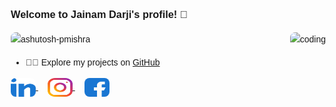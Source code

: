 ### Welcome to Jainam Darji's profile! 👋

<div style="float: right; margin-left: 20px;">
  <img alt="coding" width="400" src="https://user-images.githubusercontent.com/55389276/140866485-8fb1c876-9a8f-4d6a-98dc-08c4981eaf70.gif">
</div>

<p align="left"> 
  <img src="https://komarev.com/ghpvc/?username=ashutosh-pmishra&label=Profile%20views&color=0e75b6&style=flat" alt="ashutosh-pmishra" />
</p>

- 👨‍💻 Explore my projects on [GitHub](https://github.com/Jdjannat?tab=repositories)

<div>
  <a href="https://www.linkedin.com/in/jainam-darji-75a386195/" target="blank">
    <img align="center" src="./image/linked-in-alt.svg" alt="LinkedIn" height="30" width="40" />
  </a>
  <a href="https://www.instagram.com/_m_r_j_d_official/" target="blank">
    <img align="center" src="./image/instagram.svg" alt="Instagram" height="30" width="40" />
  </a>
  <a href="https://www.facebook.com/jainam.darji/" target="blank">
    <img align="center" src="./image/facebook.svg" alt="Facebook" height="30" width="40" />
  </a>
</div>

<style>
  body {
    font-family: 'Arial', sans-serif;
    line-height: 1.6;
    margin: 20px;
  }

  img {
    border-radius: 8px;
  }

  a {
    margin-right: 15px;
  }
</style>
